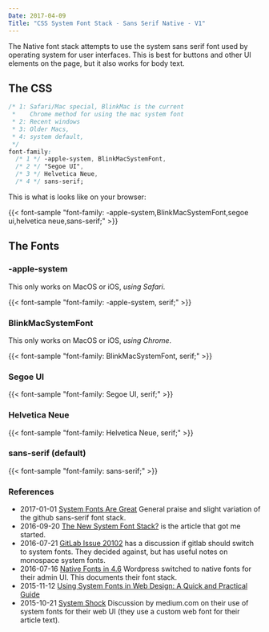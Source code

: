```yaml
---
Date: 2017-04-09
Title: "CSS System Font Stack - Sans Serif Native - V1"
---
```


The Native font stack attempts to use the system sans serif font used by  operating system for user interfaces.   This is best for buttons and other UI elements on the page, but it also works for body text.

## The CSS

```css
/* 1: Safari/Mac special, BlinkMac is the current
 *    Chrome method for using the mac system font
 * 2: Recent windows
 * 3: Older Macs,
 * 4: system default,
 */
font-family:
  /* 1 */ -apple-system, BlinkMacSystemFont,
  /* 2 */ "Segoe UI",
  /* 3 */ Helvetica Neue,
  /* 4 */ sans-serif;
```

This is what is looks like on your browser:

{{< font-sample "font-family: -apple-system,BlinkMacSystemFont,segoe ui,helvetica neue,sans-serif;" >}}

## The Fonts

### -apple-system

This only works on MacOS or iOS, *using Safari*.

{{< font-sample "font-family: -apple-system, serif;" >}}

### BlinkMacSystemFont

This only works on MacOS or iOS, *using Chrome*.

{{< font-sample "font-family: BlinkMacSystemFont, serif;" >}}

### Segoe UI

{{< font-sample "font-family: Segoe UI, serif;" >}}

### Helvetica Neue

{{< font-sample "font-family: Helvetica Neue, serif;" >}}

### sans-serif (default)

{{< font-sample "font-family: sans-serif;" >}}

### References

* 2017-01-01 [System Fonts Are Great](https://benrabicoff.com/system-fonts-are-great/) General praise and slight variation of the github sans-serif font stack.
* 2016-09-20 [The New System Font Stack?](https://bitsofco.de/the-new-system-font-stack/) is the article that got me started.
* 2016-07-21 [GitLab Issue 20102](https://gitlab.com/gitlab-org/gitlab-ce/issues/20102) has a discussion if gitlab should switch to system fonts.  They decided against, but has useful notes on monospace system fonts.
* 2016-07-16 [Native Fonts in 4.6](https://make.wordpress.org/core/2016/07/07/native-fonts-in-4-6/) Wordpress switched to native fonts for their admin UI.  This documents their font stack.
* 2015-11-12 [Using System Fonts in Web Design: A Quick and Practical Guide](https://www.smashingmagazine.com/2015/11/using-system-ui-fonts-practical-guide/)
* 2015-10-21 [System Shock](https://medium.design/system-shock-6b1dc6d6596f) Discussion by medium.com on their use of system fonts for their web UI (they use a custom web font for their article text).
